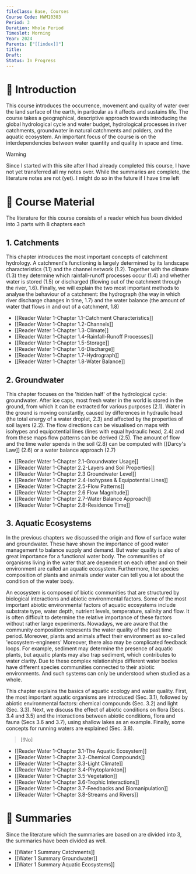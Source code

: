 ```yaml
---
fileClass: Base, Courses
Course Code: HWM10303
Period: 3
Duration: Whole Period
Timeslot: Morning
Year: 2024
Parents: ["[[index]]"]
title: 
Draft: 
Status: In Progress
---
```


# 🔎 Introduction

This course introduces the occurrence, movement and quality of water over the land surface of the earth, in particular as it affects and sustains life. The course takes a geographical, descriptive approach towards introducing the global hydrological cycle and water budget, hydrological processes in river catchments, groundwater in natural catchments and polders, and the aquatic ecosystem. An important focus of the course is on the interdependencies between water quantity and quality in space and time.

>[!Warning]
>Since I started with this site after I had already completed this course, I have not yet transferred all my notes over. While the summaries are complete, the literature notes are not (yet). I might do so in the future if I have time left

# 📖 Course Material
The literature for this course consists of a reader which has been divided into 3 parts with 8 chapters each

## 1. Catchments
This chapter introduces the most important concepts of catchment hydrology. A catchment's functioning is largely determined by its landscape characteristics (1.1) and the channel network (1.2). Together with the climate (1.3) they determine which rainfall-runoff processes occur (1.4) and whether water is stored (1.5) or discharged (flowing out of the catchment through the river, 1.6). Finally, we will explain the two most important methods to analyse the behaviour of a catchment: the hydrograph (the way in which river discharge changes in time, 1.7) and the water balance (the amount of water that flows in and out of a catchment, 1.8)

- [[Reader Water 1-Chapter 1.1-Catchment Characteristics]]
- [[Reader Water 1-Chapter 1.2-Channels]]
- [[Reader Water 1-Chapter 1.3-Climate]]
- [[Reader Water 1-Chapter 1.4-Rainfall-Runoff Processes]]
- [[Reader Water 1-Chapter 1.5-Storage]]
- [[Reader Water 1-Chapter 1.6-Discharge]]
- [[Reader Water 1-Chapter 1.7-Hydrograph]]
- [[Reader Water 1-Chapter 1.8-Water Balance]]

## 2. Groundwater
This chapter focuses on the 'hidden half' of the hydrological cycle: groundwater. After ice caps, most fresh water in the world is stored in the ground, from which it can be extracted for various purposes (2.1). Water in the ground is moving constantly, caused by differences in hydraulic head (the total energy of a water droplet, 2.3) and affected by the properties of soil layers (2.2). The flow directions can be visualised on maps with isohypes and equipotential lines (lines with equal hydraulic head, 2.4) and from these maps flow patterns can be derived (2.5). The amount of flow and the time water spends in the soil (2.8) can be computed with [[Darcy's Law]] (2.6) or a water balance approach (2.7)

- [[Reader Water 1-Chapter 2.1-Groundwater Usage]]
- [[Reader Water 1-Chapter 2.2-Layers and Soil Properties]]
- [[Reader Water 1-Chapter 2.3 Groundwater Level]]
- [[Reader Water 1-Chapter 2.4-Isohypses & Equipotential Lines]]
- [[Reader Water 1-Chapter 2.5-Flow Patterns]]
- [[Reader Water 1-Chapter 2.6 Flow Magnitude]]
- [[Reader Water 1-Chapter 2.7-Water Balance Approach]]
- [[Reader Water 1-Chapter 2.8-Residence Time]]

## 3. Aquatic Ecosystems
In the previous chapters we discussed the origin and flow of surface water and groundwater. These have shown the importance of good water management to balance supply and demand. But water quality is also of great importance for a functional water body. The communities of organisms living in the water that are dependent on each other and on their environment are called an aquatic ecosystem. Furthermore, the species composition of plants and animals under water can tell you a lot about the condition of the water body.

An ecosystem is composed of biotic communities that are structured by biological interactions and abiotic environmental factors. Some of the most important abiotic environmental factors of aquatic ecosystems include substrate type, water depth, nutrient levels, temperature, salinity and flow. It is often difficult to determine the relative importance of these factors without rather large experiments. Nowadays, we are aware that the community composition represents the water quality of the past time period. Moreover, plants and animals affect their environment as so-called 'ecosystem-engineers' Moreover, there also may be complicated feedback loops. For example, sediment may determine the presence of aquatic plants, but aquatic plants may also trap sediment, which contributes to water clarity. Due to these complex relationships different water bodies have different species communities connected to their abiotic environments. And such systems can only be understood when studied as a whole. 

This chapter explains the basics of aquatic ecology and water quality. First, the most important aquatic organisms are introduced (Sec. 3.1), followed by abiotic environmental factors: chemical compounds (Sec. 3.2) and light (Sec. 3.3). Next, we discuss the effect of abiotic conditions on flora (Secs. 3.4 and 3.5) and the interactions between abiotic conditions, flora and fauna (Secs 3.6 and 3.7), using shallow lakes as an example. Finally, some concepts for running waters are explained (Sec. 3.8). 

>[!No]

- [[Reader Water 1-Chapter 3.1-The Aquatic Ecosystem]]
- [[Reader Water 1-Chapter 3.2-Chemical Compounds]]
- [[Reader Water 1-Chapter 3.3-Light Climate]]
- [[Reader Water 1-Chapter 3.4-Phytoplankton]]
- [[Reader Water 1-Chapter 3.5-Vegetation]]
- [[Reader Water 1-Chapter 3.6-Trophic Interactions]]
- [[Reader Water 1-Chapter 3.7-Feedbacks and Biomanipulation]]
- [[Reader Water 1-Chapter 3.8-Streams and Rivers]]

# 🔗 Summaries
Since the literature which the summaries are based on are divided into 3, the summaries have been divided as well.

- [[Water 1 Summary Catchments]]
- [[Water 1 Summary Groundwater]]
- [[Water 1 Summary Aquatic Ecosystems]]
